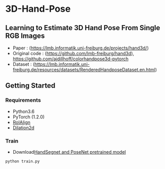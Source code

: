 # 3D-Hand-Pose

## Learning to Estimate 3D Hand Pose From Single RGB Images 
- Paper : (https://lmb.informatik.uni-freiburg.de/projects/hand3d/)
- Original code : (https://github.com/lmb-freiburg/hand3d), https://github.com/ajdillhoff/colorhandpose3d-pytorch
- Dataset : (https://lmb.informatik.uni-freiburg.de/resources/datasets/RenderedHandposeDataset.en.html)  


## Getting Started
### Requirements
 * Python3.6
 * PyTorch (1.2.0)
 * [RoIAlign](https://github.com/longcw/RoIAlign.pytorch)
 * [Dilation2d](https://github.com/ajdillhoff/colorhandpose3d-pytorch/tree/095eb9e76bedbabc7ec23ed2e3a77b9abd6a5760)
 
### Train
  * Download[HandSegnet and PoseNet pretrained model](https://drive.google.com/drive/folders/1mw0wLaxfN-L6hd1wopPl94ubFfahPNh1)   
  ```
  python train.py 
  ```

